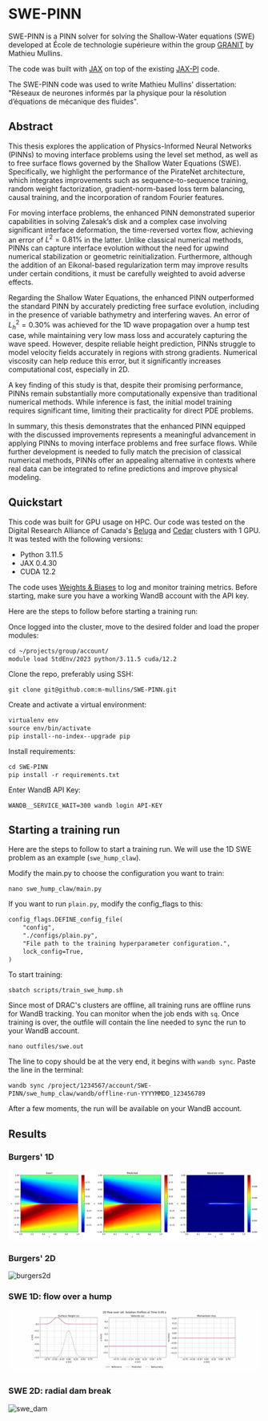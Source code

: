 # SWE-PINN

SWE-PINN is a PINN solver for solving the Shallow-Water equations (SWE) developed at École de technologie supérieure within the group [GRANIT](https://www.etsmtl.ca/recherche/laboratoires-et-chaires-ets/granit) by Mathieu Mullins.

The code was built with [JAX](https://docs.jax.dev/) on top of the existing [JAX-PI](https://github.com/PredictiveIntelligenceLab/jaxpi/) code.

The SWE-PINN code was used to write Mathieu Mullins' dissertation: "Réseaux de neurones informés par la physique pour la
résolution d’équations de mécanique des fluides".

## Abstract

This thesis explores the application of Physics-Informed Neural Networks (PINNs) to moving interface problems using the level set method, as well as to free surface flows governed by the Shallow Water Equations (SWE). Specifically, we highlight the performance of the PirateNet architecture, which integrates improvements such as sequence-to-sequence training, random weight factorization, gradient-norm-based loss term balancing, causal training, and the incorporation of random Fourier features.

For moving interface problems, the enhanced PINN demonstrated superior capabilities in solving Zalesak’s disk and a complex case involving significant interface deformation, the time-reversed vortex flow, achieving an error of $L^2 = 0.81\%$ in the latter. Unlike classical numerical methods, PINNs can capture interface evolution without the need for upwind numerical stabilization or geometric reinitialization. Furthermore, although the addition of an Eikonal-based regularization term may improve results under certain conditions, it must be carefully weighted to avoid adverse effects.

Regarding the Shallow Water Equations, the enhanced PINN outperformed the standard PINN by accurately predicting free surface evolution, including in the presence of variable bathymetry and interfering waves. An error of $L^2_h = 0.30\%$ was achieved for the 1D wave propagation over a hump test case, while maintaining very low mass loss and accurately capturing the wave speed. However, despite reliable height prediction, PINNs struggle to model velocity fields accurately in regions with strong gradients. Numerical viscosity can help reduce this error, but it significantly increases computational cost, especially in 2D.

A key finding of this study is that, despite their promising performance, PINNs remain substantially more computationally expensive than traditional numerical methods. While inference is fast, the initial model training requires significant time, limiting their practicality for direct PDE problems.

In summary, this thesis demonstrates that the enhanced PINN equipped with the discussed improvements represents a meaningful advancement in applying PINNs to moving interface problems and free surface flows. While further development is needed to fully match the precision of classical numerical methods, PINNs offer an appealing alternative in contexts where real data can be integrated to refine predictions and improve physical modeling.

## Quickstart

This code was built for GPU usage on HPC. Our code was tested on the Digital Research Alliance of Canada's [Beluga](https://docs.alliancecan.ca/wiki/B%C3%A9luga/) and [Cedar](https://docs.alliancecan.ca/wiki/Cedar) clusters with 1 GPU.
It was tested with the following versions:

- Python 3.11.5
- JAX 0.4.30
- CUDA 12.2

The code uses [Weights & Biases](https://wandb.ai/site) to log and monitor training metrics. Before starting, make sure you have a working WandB account with the API key.

Here are the steps to follow before starting a training run:

Once logged into the cluster, move to the desired folder and load the proper modules:
```
cd ~/projects/group/account/
module load StdEnv/2023 python/3.11.5 cuda/12.2
```

Clone the repo, preferably using SSH:
```
git clone git@github.com:m-mullins/SWE-PINN.git
```

Create and activate a virtual environment:
```
virtualenv env
source env/bin/activate
pip install--no-index--upgrade pip
```

Install requirements:
```
cd SWE-PINN
pip install -r requirements.txt
```

Enter WandB API Key:
```
WANDB__SERVICE_WAIT=300 wandb login API-KEY
```

## Starting a training run

Here are the steps to follow to start a training run. We will use the 1D SWE problem as an example (``swe_hump_claw``).

Modify the main.py to choose the configuration you want to train:
```
nano swe_hump_claw/main.py
```

If you want to run ``plain.py``, modify the config_flags to this:
```
config_flags.DEFINE_config_file(
    "config",
    "./configs/plain.py",
    "File path to the training hyperparameter configuration.",
    lock_config=True,
)
```

To start training:
```
sbatch scripts/train_swe_hump.sh
```

Since most of DRAC's clusters are offline, all training runs are offline runs for WandB tracking. You can monitor when the job ends with `sq`. Once training is over, the outfile will contain the line needed to sync the run to your WandB account.
```
nano outfiles/swe.out
```
The line to copy should be at the very end, it begins with `wandb sync`. Paste the line in the terminal:
```
wandb sync /project/1234567/account/SWE-PINN/swe_hump_claw/wandb/offline-run-YYYYMMDD_123456789
```
After a few moments, the run will be available on your WandB account.

## Results

### Burgers' 1D
![burgers1d](examples/burgers1d_piratenet.png)

### Burgers' 2D
![burgers2d](examples/burgers2d_piratenet.gif)

### SWE 1D: flow over a hump
![swe_hump](examples/swe_hump_sota_piratenet.gif)

### SWE 2D: radial dam break
![swe_dam](examples/swe_dam_sota_piratenet.gif)